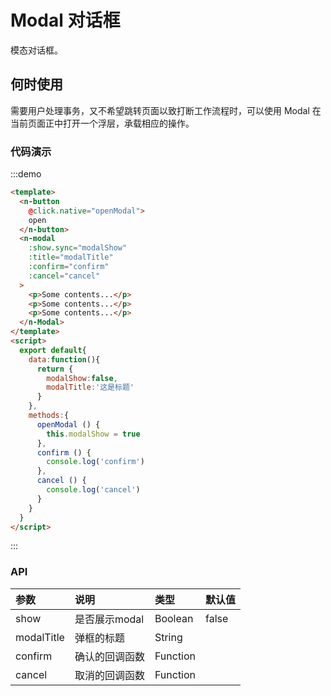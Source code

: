 # Modal 对话框

模态对话框。

## 何时使用
需要用户处理事务，又不希望跳转页面以致打断工作流程时，可以使用 Modal 在当前页面正中打开一个浮层，承载相应的操作。


### 代码演示
:::demo
```html
<template>
  <n-button 
    @click.native="openModal">
    open
  </n-button>
  <n-modal
    :show.sync="modalShow"
    :title="modalTitle"
    :confirm="confirm"
    :cancel="cancel"
  >
    <p>Some contents...</p>
    <p>Some contents...</p>
    <p>Some contents...</p>
  </n-Modal>
</template>
<script>
  export default{
    data:function(){
      return {
        modalShow:false,
        modalTitle:'这是标题'
      }
    },
    methods:{
      openModal () {
        this.modalShow = true
      },
      confirm () {
        console.log('confirm')
      },
      cancel () {
        console.log('cancel')
      }
    }
  }
</script>

```
:::

### API

| 参数 | 说明 | 类型 | 默认值 |
| :--- | :--- | :--- | :--- |
| show | 是否展示modal | Boolean | false |
| modalTitle | 弹框的标题 | String |  |
| confirm    | 确认的回调函数 | Function     |  |
| cancel    | 取消的回调函数 | Function     |  |
